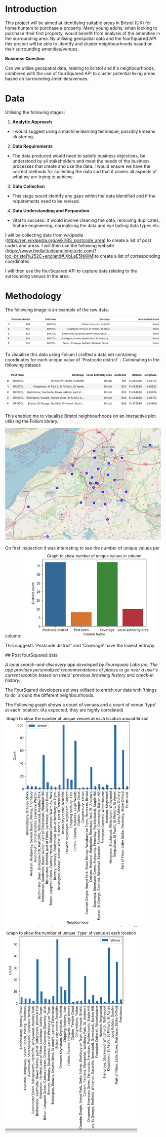 # Introduction

This project will be aimed at identifying suitable areas in Bristol (UK) for home hunters to purchase a property. Many young adults, when looking to purchase their first property, would benefit from analysis of the amenities in the surrounding area. By utilising geospatial data and the fourSquared API this project will be able to identify and cluster neighbourhoods based on their surrounding amenities/venues.

__**Business Question**__

Can we utilise geospatial data, relating to bristol and it's neighbourhoods, combined with the use of fourSquared API to cluster potential living areas based on surrounding amenities/venues.

# Data

Utilising the following stages:

1. __Analytic Approach__
- I would suggest using a machine learning technique, possibly kmeans clustering.
2. __Data Requirements__
- The data produced would need to satisfy business objectives, be understood by all stakeholders and meet the needs of the business processes that create and use the data. I would ensure we have the correct methods for collecting the data snd that it covers all aspects of what we are trying to achieve.
3. __Data Collection__
- This stage would identify any gaps within the data identified and if the requirements need to be revised.

4. __Data Understanding and Preparation__

- vital to success. It would involve cleaning the data, removing duplicates, feature engineering, normalising the data and eye balling data types etc.

I will be collecting data from wikipedia (https://en.wikipedia.org/wiki/BS_postcode_area) to create a list of post codes and areas. I will then use the following website (https://www.findlatitudeandlongitude.com/?loc=bristol%252C+england#.XbLeE5NKilM)to create a list of corresponding coordinates.

I will then use the fourSquared API to capture data relating to the surrounding venues in the area.

# Methodology

The following image is an example of the raw data:

![](assets/business_problem-b5aed8f6.png)

To visualise this data using Folium I crafted a data set containing coordinates for each unique value of 'Postcode district' - Culminating in the following dataset:

![](assets/business_problem-a8069474.png)

This enabled me to visualise Bristol neighbourhoods on an interactive plot utilising the Folium library.

![](assets/business_problem-4dead85b.png)

On first inspection it was interesting to see the number of unique values per column:
![](assets/business_problem-a8f52d25.png)

This suggests 'Postcode district' and 'Coverage' have the lowest entropy.

## Post fourSquared data

_A local search-and-discovery app developed by Foursquare Labs Inc. The app provides personalized recommendations of places to go near a user's current location based on users' previous browsing history and check-in history._

The FourSqared developers api was utilised to enrich our data with 'things to do' around the different neighbourhoods.

The Following graph shows a count of venues and a count of venue 'type' at each location:
(As expected, they are highly correlated)
![](assets/business_problem-b3364249.png) ![](assets/business_problem-23fd7840.png)
